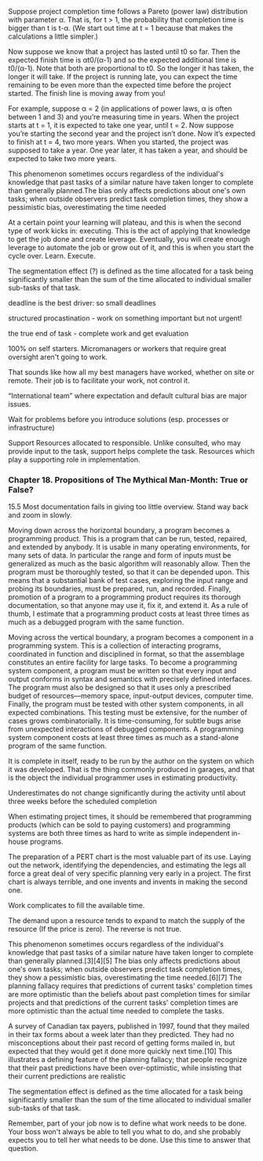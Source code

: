 Suppose project completion time follows a Pareto (power law) distribution with parameter α. That is, for t > 1, the probability that completion time is bigger than t is t-α. (We start out time at t = 1 because that makes the calculations a little simpler.)

Now suppose we know that a project has lasted until t0 so far. Then the expected finish time is αt0/(α-1) and so the expected additional time is t0/(α-1). Note that both are proportional to t0. So the longer it has taken, the longer it will take. If the project is running late, you can expect the time remaining to be even more than the expected time before the project started. The finish line is moving away from you!

For example, suppose α = 2 (in applications of power laws, α is often between 1 and 3) and you’re measuring time in years. When the project starts at t = 1, it is expected to take one year, until t = 2. Now suppose you’re starting the second year and the project isn’t done. Now it’s expected to finish at t = 4, two more years. When you started, the project was supposed to take a year. One year later, it has taken a year, and should be expected to take two more years.

This phenomenon sometimes occurs regardless of the individual's knowledge that past tasks of a similar nature have taken longer to complete than generally planned.The bias only affects predictions about one's own tasks; when outside observers predict task completion times, they show a pessimistic bias, overestimating the time needed

 At a certain point your learning will plateau, and this is when the second type of work kicks in: executing. This is the act of applying that knowledge to get the job done and create leverage. Eventually, you will create enough leverage to automate the job or grow out of it, and this is when you start the cycle over. Learn. Execute.

 The segmentation effect (?) is defined as the time allocated for a task being significantly smaller than the sum of the time allocated to individual smaller sub-tasks of that task.

deadline is the best driver: so small deadlines

structured procastination - work on something important but not urgent!

the true end of task - complete work and get evaluation

100% on self starters. Micromanagers or workers that require great oversight aren't going to work.

That sounds like how all my best managers have worked, whether on site or remote. Their job is to facilitate your work, not control it.

“International team” where expectation and default cultural bias are major issues.

Wait for problems before you introduce solutions (esp. processes or infrastructure)

Support
Resources allocated to responsible. Unlike consulted, who may provide input to the task, support helps complete the task. Resources which play a supporting role in implementation.


### Chapter 18. Propositions of The Mythical Man-Month: True or False?
15.5 Most documentation fails in giving too little overview. Stand way back and zoom in slowly.

Moving down across the horizontal boundary, a program becomes a programming product. This is a program that can be run, tested, repaired, and extended by anybody. It is usable in many operating environments, for many sets of data.
 In particular the range and form of inputs must be generalized as much as the basic algorithm will reasonably allow. Then the program must be thoroughly tested, so that it can be depended upon. This means that a substantial bank of test cases, exploring the input range and probing its boundaries, must be prepared, run, and recorded. Finally, promotion of a program to a programming product requires its thorough documentation, so that anyone may use it, fix it, and extend it. As a rule of thumb, I estimate that a programming product costs at least three times as much as a debugged program with the same function.

Moving across the vertical boundary, a program becomes a component in a programming system. This is a collection of interacting programs, coordinated in function and disciplined in format, so that the assemblage constitutes an entire facility for large tasks. To become a programming system component, a program must be written so that every input and output conforms in syntax and semantics with precisely defined interfaces. The program must also be designed so that it uses only a prescribed budget of resources—memory space, input-output devices, computer time. Finally, the program must be tested with other system components, in all expected combinations. This testing must be extensive, for the number of cases grows combinatorially. It is time-consuming, for subtle bugs arise from unexpected interactions of debugged components. A programming system component costs at least three times as much as a stand-alone program of the same function.

 It is complete in itself, ready to be run by the author on the system on which it was developed. That is the thing commonly produced in garages, and that is the object the individual programmer uses in estimating productivity.

Underestimates do not change significantly during the activity until about three weeks before the scheduled completion

When estimating project times, it should be remembered that programming products (which can be sold to paying customers) and programming systems are both three times as hard to write as simple independent in-house programs.

The preparation of a PERT chart is the most valuable part of its use. Laying out the network, identifying the dependencies, and estimating the legs all force a great deal of very specific planning very early in a project. The first chart is always terrible, and one invents and invents in making the second one.

Work complicates to fill the available time.

The demand upon a resource tends to expand to match the supply of the resource (If the price is zero). The reverse is not true.

This phenomenon sometimes occurs regardless of the individual's knowledge that past tasks of a similar nature have taken longer to complete than generally planned.[3][4][5] The bias only affects predictions about one's own tasks; when outside observers predict task completion times, they show a pessimistic bias, overestimating the time needed.[6][7] The planning fallacy requires that predictions of current tasks' completion times are more optimistic than the beliefs about past completion times for similar projects and that predictions of the current tasks' completion times are more optimistic than the actual time needed to complete the tasks.

A survey of Canadian tax payers, published in 1997, found that they mailed in their tax forms about a week later than they predicted. They had no misconceptions about their past record of getting forms mailed in, but expected that they would get it done more quickly next time.[10] This illustrates a defining feature of the planning fallacy; that people recognize that their past predictions have been over-optimistic, while insisting that their current predictions are realistic

The segmentation effect is defined as the time allocated for a task being significantly smaller than the sum of the time allocated to individual smaller sub-tasks of that task. 

Remember, part of your job now is to define what work needs to be done. Your boss won't always be able to tell you what to do, and she probably expects you to tell her what needs to be done. Use this time to answer that question.


